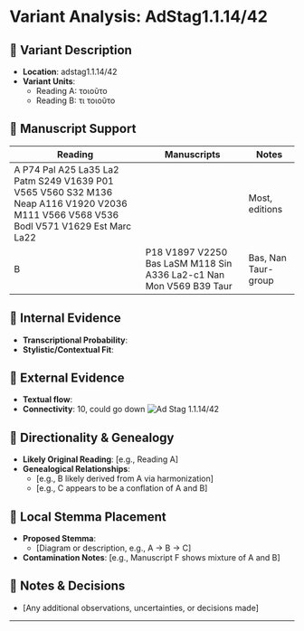 # Variant Analysis: AdStag1.1.14/42

## 📌 Variant Description
- **Location**: adstag1.1.14/42
- **Variant Units**: 
  - Reading A: τοιοῦτο
  - Reading B: τι τοιοῦτο
  

## 🧬 Manuscript Support
| Reading | Manuscripts | Notes |
|--------|-------------|-------|
| A  P74 Pal A25 La35 La2 Patm S249 V1639 P01 V565 V560 S32 M136 Neap A116 V1920 V2036 M111 V566 V568 V536 Bodl V571 V1629 Est Marc La22 |  | Most, editions |
| B      | P18 V1897 V2250 Bas LaSM M118 Sin A336 La2-c1 Nan Mon V569 B39 Taur  | Bas, Nan Taur-group |


## 🧠 Internal Evidence
- **Transcriptional Probability**: 
- **Stylistic/Contextual Fit**: 

## 🧭 External Evidence
- **Textual flow**:
- **Connectivity**: 10, could go down
![Ad Stag 1.1.14/42](png/adstag1.1.14U42-textual-flow.png "Ad Stag 1.1.14/42")

## 🔄 Directionality & Genealogy
- **Likely Original Reading**: [e.g., Reading A]
- **Genealogical Relationships**:
  - [e.g., B likely derived from A via harmonization]
  - [e.g., C appears to be a conflation of A and B]

## 🌿 Local Stemma Placement
- **Proposed Stemma**:
  - [Diagram or description, e.g., A → B → C]
- **Contamination Notes**: [e.g., Manuscript F shows mixture of A and B]

## 📝 Notes & Decisions
- [Any additional observations, uncertainties, or decisions made]

---